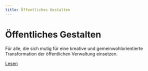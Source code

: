 ```yaml
---
title: Öffentliches Gestalten
---
```


# Öffentliches Gestalten

Für alle, die sich mutig für eine kreative und gemeinwohlorientierte Transformation der öffentlichen Verwaltung einsetzen.

[Lesen](/docs/vorwort)
